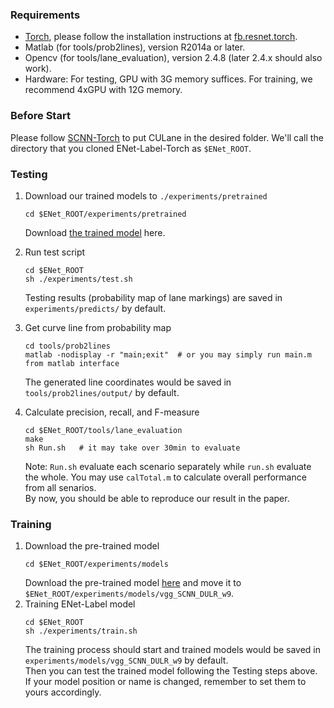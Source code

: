 
### Requirements
- [Torch](http://torch.ch/docs/getting-started.html), please follow the installation instructions at [fb.resnet.torch](https://github.com/facebook/fb.resnet.torch).
- Matlab (for tools/prob2lines), version R2014a or later.
- Opencv (for tools/lane_evaluation), version 2.4.8 (later 2.4.x should also work).
- Hardware: 
For testing, GPU with 3G memory suffices.
For training, we recommend 4xGPU with 12G memory.

### Before Start

Please follow [SCNN-Torch](https://github.com/XingangPan/SCNN) to put CULane in the desired folder. We'll call the directory that you cloned ENet-Label-Torch as `$ENet_ROOT`.

### Testing
1. Download our trained models to `./experiments/pretrained`
    ```Shell
    cd $ENet_ROOT/experiments/pretrained
    ```
   Download [the trained model](https://drive.google.com/open?id=1qw7oYivOwy8AuQb3Z3cXO2wQ69bq4Myj) here.

2. Run test script
    ```Shell
    cd $ENet_ROOT
    sh ./experiments/test.sh
    ```
    Testing results (probability map of lane markings) are saved in `experiments/predicts/` by default.

3. Get curve line from probability map
    ```Shell
    cd tools/prob2lines
    matlab -nodisplay -r "main;exit"  # or you may simply run main.m from matlab interface
    ```
    The generated line coordinates would be saved in `tools/prob2lines/output/` by default.

4. Calculate precision, recall, and F-measure
    ```Shell
    cd $ENet_ROOT/tools/lane_evaluation
    make
    sh Run.sh   # it may take over 30min to evaluate
    ```
    Note: `Run.sh` evaluate each scenario separately while `run.sh` evaluate the whole. You may use `calTotal.m` to calculate overall performance from all senarios.  
    By now, you should be able to reproduce our result in the paper.
    
### Training
1. Download the pre-trained model
    ```Shell
    cd $ENet_ROOT/experiments/models
    ```
   Download the pre-trained model [here](https://drive.google.com/open?id=1g5TyNyAlDkPzitpXWQCtZdeV4LAjqaSB) and move it to `$ENet_ROOT/experiments/models/vgg_SCNN_DULR_w9`.
2. Training ENet-Label model
    ```Shell
    cd $ENet_ROOT
    sh ./experiments/train.sh
    ```
    The training process should start and trained models would be saved in `experiments/models/vgg_SCNN_DULR_w9` by default.  
    Then you can test the trained model following the Testing steps above. If your model position or name is changed, remember to set them to yours accordingly.

